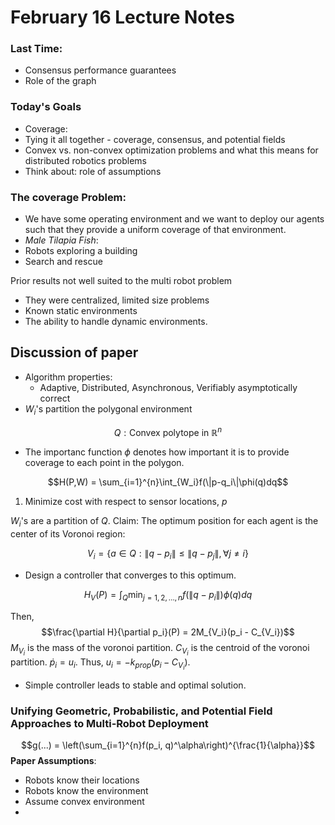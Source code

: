 # February 16 Lecture Notes
### Last Time:
* Consensus performance guarantees
* Role of the graph
### Today's Goals
* Coverage:
* Tying it all together - coverage, consensus, and potential fields
* Convex vs. non-convex optimization problems and what this means for distributed robotics problems
* Think about: role of assumptions

### The coverage Problem:
* We have some operating environment and we want to deploy our agents such that they provide a uniform coverage of that environment.
* *Male Tilapia Fish*: 
* Robots exploring a building
* Search and rescue

Prior results not well suited to the multi robot problem
* They were centralized, limited size problems
* Known static environments
* The ability to handle dynamic environments.
## Discussion of paper
* Algorithm properties:
    * Adaptive, Distributed, Asynchronous, Verifiably asymptotically correct
* $W_i$'s partition the polygonal environment

$$Q: \text{Convex polytope in } \mathbb{R}^n$$

* The importanc function $\phi$ denotes how important it is to provide coverage to each point in the polygon.

$$H(P,W) = \sum_{i=1}^{n}\int_{W_i}f(\|p-q_i\|\phi(q)dq$$

1) Minimize cost with respect to sensor locations, $p$

$W_i$'s are a partition of $Q$. Claim: The optimum position for each agent is the center of its Voronoi region:

$$V_i = \left\{a \in Q : \|q-p_i\| \leq \|q-p_j\|, \forall j \neq i\right\}$$
* Design a controller that converges to this optimum.

$$H_V(P) = \int_{Q} \min_{j= 1,2,\dots,n}f(\|q-p_i\|)\phi(q)dq$$

Then, 
$$\frac{\partial H}{\partial p_i}(P) = 2M_{V_i}(p_i - C_{V_i})$$
$M_{V_i}$ is the mass of the voronoi partition. $C_{V_i}$ is the centroid of the voronoi partition. $\dot{p}_i = u_i$. Thus, $u_i = -k_{prop}(p_i-C_{V_i}$).

* Simple controller leads to stable and optimal solution.

### Unifying Geometric, Probabilistic, and Potential Field Approaches to Multi-Robot Deployment
$$g(...) = \left(\sum_{i=1}^{n}f(p_i, q)^\alpha\right)^{\frac{1}{\alpha}}$$
**Paper Assumptions**: 
* Robots know their locations
* Robots know the environment
* Assume convex environment
* 